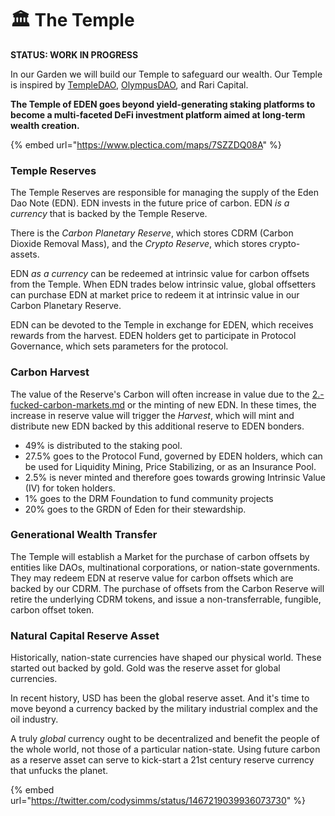 # 🏛 The Temple

**STATUS: WORK IN PROGRESS**



In our Garden we will build our Temple to safeguard our wealth. Our Temple is inspired by [TempleDAO](https://templedao.medium.com/temple-introducing-our-guiding-principles-5fe566101f91), [OlympusDAO](https://docs.olympusdao.finance), and Rari Capital.

**The Temple of EDEN goes beyond yield-generating staking platforms to become a multi-faceted DeFi investment platform aimed at long-term wealth creation.**



{% embed url="https://www.plectica.com/maps/7SZZDQ08A" %}

### Temple Reserves

The Temple Reserves are responsible for managing the supply of the Eden Dao Note (EDN). EDN invests in the future price of carbon. EDN _is a currency_ that is backed by the Temple Reserve.&#x20;

There is the _Carbon Planetary Reserve_, which stores CDRM (Carbon Dioxide Removal Mass), and the _Crypto Reserve_, which stores crypto-assets.

EDN _as a currency_ can be redeemed at intrinsic value for carbon offsets from the Temple. When EDN trades below intrinsic value, global offsetters can purchase EDN at market price to redeem it at intrinsic value in our Carbon Planetary Reserve.&#x20;

EDN can be devoted to the Temple in exchange for EDEN, which receives rewards from the harvest. EDEN holders get to participate in Protocol Governance, which sets parameters for the protocol.&#x20;



### Carbon Harvest

The value of the Reserve's Carbon will often increase in value due to the [2.-fucked-carbon-markets.md](../the-potential/2.-fucked-carbon-markets.md "mention") or the minting of new EDN. In these times, the increase in reserve value will trigger the _Harvest_, which will mint and distribute new EDN backed by this additional reserve to EDEN bonders.&#x20;

* 49% is distributed to the staking pool.
* 27.5% goes to the Protocol Fund, governed by EDEN holders, which can be used for Liquidity Mining, Price Stabilizing, or as an Insurance Pool.
* 2.5% is never minted and therefore goes towards growing Intrinsic Value (IV) for token holders.
* 1% goes to the DRM Foundation to fund community projects
* 20% goes to the GRDN of Eden for their stewardship.



### Generational Wealth Transfer

The Temple will establish a Market for the purchase of carbon offsets by entities like DAOs, multinational corporations, or nation-state governments. They may redeem EDN at reserve value for carbon offsets which are backed by our CDRM. The purchase of offsets from the Carbon Reserve will retire the underlying CDRM tokens, and issue a non-transferrable, fungible, carbon offset token.



### Natural Capital Reserve Asset

Historically, nation-state currencies have shaped our physical world. These started out backed by gold. Gold was the reserve asset for global currencies.

In recent history, USD has been the global reserve asset. And it's time to move beyond a currency backed by the military industrial complex and the oil industry.

A truly _global_ currency ought to be decentralized and benefit the people of the whole world, not those of a particular nation-state. Using future carbon as a reserve asset can serve to kick-start a 21st century reserve currency that unfucks the planet.

{% embed url="https://twitter.com/codysimms/status/1467219039936073730" %}
